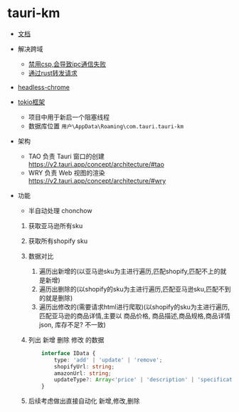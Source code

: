 # tauri-km

- [文档](https://v2.tauri.app/zh-cn/start/frontend/)
- 解决跨域
    - [禁用csp,会导致ipc通信失败](https://github.com/tauri-apps/tauri-docs/issues/26#issuecomment-1909861413)
    - [通过rust转发请求](https://v2.tauri.app/plugin/http-client/#rust)
- [headless-chrome](https://github.com/rust-headless-chrome/rust-headless-chrome)
- [tokio框架](https://rust-book.junmajinlong.com/ch100/01_understand_tokio_runtime.html)
    - 项目中用于新启一个阻塞线程
    - 数据库位置 `用户\AppData\Roaming\com.tauri.tauri-km`

- 架构
    - TAO 负责 Tauri 窗口的创建<https://v2.tauri.app/concept/architecture/#tao>
    - WRY 负责 Web 视图的渲染<https://v2.tauri.app/concept/architecture/#wry>

- 功能
    - 半自动处理 chonchow
    1. 获取亚马逊所有sku
    2. 获取所有shopify sku
    3. 数据对比
        1. 遍历出新增的(以亚马逊sku为主进行遍历,匹配shopify,匹配不上的就是新增)
        2. 遍历出删除的(以shopify的sku为主进行遍历,匹配亚马逊sku,匹配不到的就是删除)
        3. 遍历出修改的(需要请求html进行爬取)(以shopify的sku为主进行遍历,匹配亚马逊的商品详情,主要以 商品价格, 商品描述,商品规格,商品详情json, 库存不足? 不一致)
    4. 列出 新增 删除 修改 的数据

        ```ts
            interface IData {
                type: 'add' | 'update' | 'remove';
                shopifyUrl: string;
                amazonUrl: string;
                updateType?: Array<'price' | 'description' | 'specification' | 'detailJSON' | 'inventory'>;
            }
        ```

    5. 后续考虑做出直接自动化 新增,修改,删除
